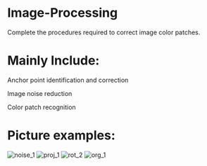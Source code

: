 # Image-Processing

Complete the procedures required to correct image color patches.

# Mainly Include:

Anchor point identification and correction

Image noise reduction

Color patch recognition

# Picture examples:

![noise_1](https://github.com/DKsoup/Image-Processing/assets/123116278/f50e9517-4594-4a26-a78f-e70629954092)
![proj_1](https://github.com/DKsoup/Image-Processing/assets/123116278/41a88275-7545-4485-953d-3caec7c61c2b)
![rot_2](https://github.com/DKsoup/Image-Processing/assets/123116278/5560bb6d-9630-4ae3-bf6e-2da0b2db10e7)
![org_1](https://github.com/DKsoup/Image-Processing/assets/123116278/1d7f366a-0a09-46c7-9447-86c1ced4d73d)
